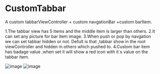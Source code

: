 CustomTabbar
============

A custom tabbarViewController + custom navgationBar +custom barItem.

1.The tabbar view  has 5 items and the middle item is larger than others.
2.It can set any picture for bar item image.
3.When push or pop by navgation we can set tabbar hidden or not.
  Defult is that ,tabbar show in the root viewController and hidden in others which pushed to.
4.Custom bar item  has badage value ,when set it will show a red icon with it`s value on the tabbar item.

![image](http://github.com/yue0902/CustomTabbar/blob/master/mainview.png "image") 
![image](http://images.cnblogs.com/cnblogs_com/xilifeng/201210/201210071237597195.png "image")
